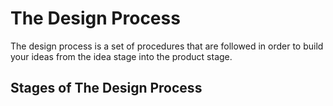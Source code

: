 # The Design Process
The design process is a set of procedures that are followed in order to build your ideas from the idea stage into the product stage.

## Stages of The Design Process

